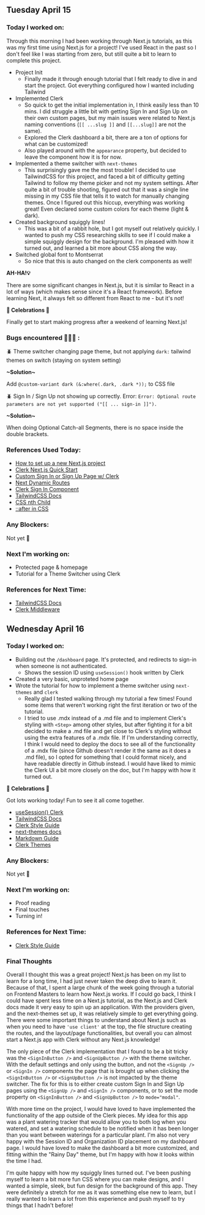 ## Tuesday April 15

### Today I worked on:

Through this morning I had been working through Next.js tutorials, as this was my first time using Next.js for a project! I've used React in the past so I don't feel like I was starting from zero, but still quite a bit to learn to complete this project.

- Project Init
  - Finally made it through enough tutorial that I felt ready to dive in and start the project. Got everything configured how I wanted including Tailwind
- Implemented Clerk
  - So quick to get the initial implementation in, I think easily less than 10 mins. I did struggle a little bit with getting Sign In and Sign Up on their own custom pages, but my main issues were related to Next.js naming conventions (`[[ ...slug ]]` and `[[...slug]]` are not the same).
  - Explored the Clerk dashboard a bit, there are a ton of options for what can be customized!
  - Also played around with the `appearance` property, but decided to leave the component how it is for now.
- Implemented a theme switcher with `next-themes`
  - This surprisingly gave me the most trouble! I decided to use TailwindCSS for this project, and faced a bit of difficulty getting Tailwind to follow my theme picker and not my system settings. After quite a bit of trouble shooting, figured out that it was a single line missing in my CSS file that tells it to watch for manually changing themes. Once I figured out this hiccup, everything was working great! Even declared some custom colors for each theme (light & dark).
- Created background squiggly lines!
  - This was a bit of a rabbit hole, but I got myself out relatively quickly. I wanted to push my CSS researching skills to see if I could make a simple squiggly design for the background. I'm pleased with how it turned out, and learned a bit more about CSS along the way.
- Switched global font to Montserrat
  - So nice that this is auto changed on the clerk components as well!

**AH-HA!💡**

There are some significant changes in Next.js, but it is similar to React in a lot of ways (which makes sense since it's a React framework). Before learning Next, it always felt so different from React to me - but it's not!

**🎉 Celebrations 🎉**

Finally get to start making progress after a weekend of learning Next.js!

### Bugs encountered 🐛🐞🐜 :

🪲 Theme switcher changing page theme, but not applying `dark:` tailwind themes on switch (staying on system setting)

**\~Solution~**

Add `@custom-variant dark (&:where(.dark, .dark *));` to CSS file

🪲 Sign In / Sign Up not showing up correctly. Error: `Error: Optional route parameters are not yet supported ("[[ ... sign-in ]]").`

**\~Solution~**

When doing Optional Catch-all Segments, there is no space inside the double brackets.

### References Used Today:

- [How to set up a new Next.js project](https://nextjs.org/docs/app/getting-started/installation)
- [Clerk Next.js Quick Start](https://clerk.com/docs/quickstarts/nextjs)
- [Custom Sign In or Sign Up Page w/ Clerk](https://clerk.com/docs/references/nextjs/custom-sign-in-or-up-page)
- [Next Dynamic Routes](https://nextjs.org/docs/pages/building-your-application/routing/dynamic-routes#optional-catch-all-segments)
- [Clerk Sign In Component](https://clerk.com/docs/components/authentication/sign-in)
- [TailwindCSS Docs](https://tailwindcss.com/docs/installation/framework-guides/nextjs)
- [CSS nth Child](https://developer.mozilla.org/en-US/docs/Web/CSS/:nth-child)
- [::after in CSS](https://developer.mozilla.org/en-US/docs/Web/CSS/::after)

### Any Blockers:

Not yet 😬

### Next I'm working on:

- Protected page & homepage
- Tutorial for a Theme Switcher using Clerk

### References for Next Time:

- [TailwindCSS Docs](https://tailwindcss.com/docs/installation/framework-guides/nextjs)
- [Clerk Middleware](https://clerk.com/docs/references/nextjs/clerk-middleware)

## Wednesday April 16

### Today I worked on:

- Building out the `/dashboard` page. It's protected, and redirects to sign-in when someone is not authenticated.
  - Shows the session ID using `useSession()` hook written by Clerk
- Created a very basic, unproteted home page
- Wrote the tutorial for how to implement a theme switcher using `next-themes` and `clerk`
  - Really glad I tested walking through my tutorial a few times! Found some items that weren't working right the first iteration or two of the tutorial.
  - I tried to use .mdx instead of a .md file and to implement Clerk's styling with `<Step>` among other styles, but after fighting it for a bit decided to make a .md file and get close to Clerk's styling without using the extra features of a .mdx file. If I'm understanding correctly, I think I would need to deploy the docs to see all of the functionality of a .mdx file (since Github doesn't render it the same as it does a .md file), so I opted for something that I could format nicely, and have readable directly in Github instead. I would have liked to mimic the Clerk UI a bit more closely on the doc, but I'm happy with how it turned out.

**🎉 Celebrations 🎉**

Got lots working today! Fun to see it all come together.

- [useSession() Clerk](https://clerk.com/docs/hooks/use-session)
- [TailwindCSS Docs](https://tailwindcss.com/docs/installation/framework-guides/nextjs)
- [Clerk Style Guide](https://github.com/clerk/clerk-docs/blob/main/styleguides/STYLEGUIDE.md)
- [next-themes docs](https://github.com/pacocoursey/next-themes?tab=readme-ov-file#next-themes--)
- [Markdown Guide](https://www.markdownguide.org/basic-syntax/)
- [Clerk Themes](https://clerk.com/docs/customization/themes)

### Any Blockers:

Not yet 😬

### Next I'm working on:

- Proof reading
- Final touches
- Turning in!

### References for Next Time:

- [Clerk Style Guide](https://github.com/clerk/clerk-docs/blob/main/styleguides/STYLEGUIDE.md)

### Final Thoughts

Overall I thought this was a great project! Next.js has been on my list to learn for a long time, I had just never taken the deep dive to learn it. Because of that, I spent a large chunk of the week going through a tutorial on Frontend Masters to learn how Next.js works. If I could go back, I think I could have spent less time on a Next.js tutorial, as the Next.js and Clerk docs made it very easy to spin up an application. With the providers given, and the next-themes set up, it was relatively simple to get everything going. There were some important things to understand about Next.js such as when you need to have `'use client'` at the top, the file structure creating the routes, and the layout/page functionalities, but overall you can almost start a Next.js app with Clerk without any Next.js knowledge!

The only piece of the Clerk implementation that I found to be a bit tricky was the `<SignInButton />` and `<SignUpButton />` with the theme switcher. With the default settings and only using the button, and not the `<SignUp />` or `<SignIn />` components the page that is brought up when clicking the `<SignInButton />` or `<SignUpButton />` is not impacted by the theme switcher. The fix for this is to either create custom Sign In and Sign Up pages using the `<SignUp />` and `<SignIn />` components, or to set the mode property on `<SignInButton />` and `<SignUpButton />` to `mode="modal"`.

With more time on the project, I would have loved to have implemented the functionality of the app outside of the Clerk pieces. My idea for this app was a plant watering tracker that would allow you to both log when you watered, and set a watering schedule to be notified when it has been longer than you want between waterings for a particular plant. I'm also not very happy with the Session ID and Organization ID placement on my dashboard page. I would have loved to make the dashboard a bit more customized, and fitting within the "Rainy Day" theme, but I'm happy with how it looks within the time I had.

I'm quite happy with how my squiggly lines turned out. I've been pushing myself to learn a bit more fun CSS where you can make designs, and I wanted a simple, sleek, but fun design for the background of this app. They were definitely a stretch for me as it was something else new to learn, but I really wanted to learn a lot from this experience and push myself to try things that I hadn't before!
